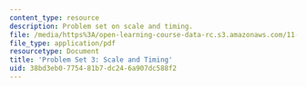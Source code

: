 ```yaml
---
content_type: resource
description: Problem set on scale and timing.
file: /media/https%3A/open-learning-course-data-rc.s3.amazonaws.com/11-484-project-appraisal-in-developing-countries-spring-2005/38bd3eb0775481b7dc246a907dc588f2_ps03.pdf
file_type: application/pdf
resourcetype: Document
title: 'Problem Set 3: Scale and Timing'
uid: 38bd3eb0-7754-81b7-dc24-6a907dc588f2
---
```

